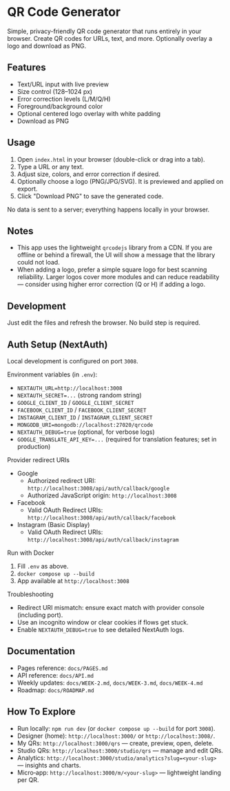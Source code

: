# QR Code Generator

Simple, privacy-friendly QR code generator that runs entirely in your browser. Create QR codes for URLs, text, and more. Optionally overlay a logo and download as PNG.

## Features

- Text/URL input with live preview
- Size control (128–1024 px)
- Error correction levels (L/M/Q/H)
- Foreground/background color
- Optional centered logo overlay with white padding
- Download as PNG

## Usage

1. Open `index.html` in your browser (double-click or drag into a tab).
2. Type a URL or any text.
3. Adjust size, colors, and error correction if desired.
4. Optionally choose a logo (PNG/JPG/SVG). It is previewed and applied on export.
5. Click "Download PNG" to save the generated code.

No data is sent to a server; everything happens locally in your browser.

## Notes

- This app uses the lightweight `qrcodejs` library from a CDN. If you are offline or behind a firewall, the UI will show a message that the library could not load.
- When adding a logo, prefer a simple square logo for best scanning reliability. Larger logos cover more modules and can reduce readability — consider using higher error correction (Q or H) if adding a logo.

## Development

Just edit the files and refresh the browser. No build step is required.


## Auth Setup (NextAuth)

Local development is configured on port `3008`.

Environment variables (in `.env`):
- `NEXTAUTH_URL=http://localhost:3008`
- `NEXTAUTH_SECRET=...` (strong random string)
- `GOOGLE_CLIENT_ID` / `GOOGLE_CLIENT_SECRET`
- `FACEBOOK_CLIENT_ID` / `FACEBOOK_CLIENT_SECRET`
- `INSTAGRAM_CLIENT_ID` / `INSTAGRAM_CLIENT_SECRET`
- `MONGODB_URI=mongodb://localhost:27020/qrcode`
- `NEXTAUTH_DEBUG=true` (optional, for verbose logs)
- `GOOGLE_TRANSLATE_API_KEY=...` (required for translation features; set in production)

Provider redirect URIs
- Google
  - Authorized redirect URI: `http://localhost:3008/api/auth/callback/google`
  - Authorized JavaScript origin: `http://localhost:3008`
- Facebook
  - Valid OAuth Redirect URIs: `http://localhost:3008/api/auth/callback/facebook`
- Instagram (Basic Display)
  - Valid OAuth Redirect URIs: `http://localhost:3008/api/auth/callback/instagram`

Run with Docker
1. Fill `.env` as above.
2. `docker compose up --build`
3. App available at `http://localhost:3008`

Troubleshooting
- Redirect URI mismatch: ensure exact match with provider console (including port).
- Use an incognito window or clear cookies if flows get stuck.
- Enable `NEXTAUTH_DEBUG=true` to see detailed NextAuth logs.

## Documentation

- Pages reference: `docs/PAGES.md`
- API reference: `docs/API.md`
- Weekly updates: `docs/WEEK-2.md`, `docs/WEEK-3.md`, `docs/WEEK-4.md`
- Roadmap: `docs/ROADMAP.md`

## How To Explore

- Run locally: `npm run dev` (or `docker compose up --build` for port `3008`).
- Designer (home): `http://localhost:3000/` or `http://localhost:3008/`.
- My QRs: `http://localhost:3000/qrs` — create, preview, open, delete.
- Studio QRs: `http://localhost:3000/studio/qrs` — manage and edit QRs.
- Analytics: `http://localhost:3000/studio/analytics?slug=<your-slug>` — insights and charts.
- Micro‑app: `http://localhost:3000/m/<your-slug>` — lightweight landing per QR.

